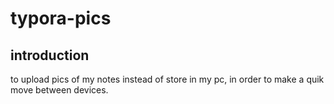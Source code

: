 # typora-pics

## introduction

to upload pics of my notes instead of store in my pc, in order to make a quik move between devices. 
